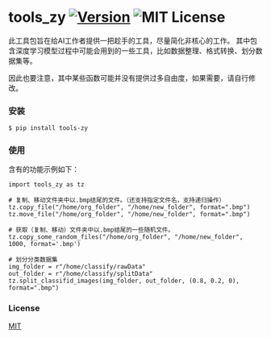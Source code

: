 # tools_zy [![Version][version-badge]][version-link] ![MIT License][license-badge]


此工具包旨在给AI工作者提供一把趁手的工具，尽量简化非核心的工作。
其中包含深度学习模型过程中可能会用到的一些工具，比如数据整理、格式转换、划分数据集等。

因此也要注意，其中某些函数可能并没有提供过多自由度，如果需要，请自行修改。

### 安装

```bash
$ pip install tools-zy
```

### 使用

含有的功能示例如下：
```
import tools_zy as tz

# 复制、移动文件夹中以.bmp结尾的文件。（还支持指定文件名，支持递归操作）
tz.copy_file("/home/org_folder", "/home/new_folder", format=".bmp")
tz.move_file("/home/org_folder", "/home/new_folder", format=".bmp")

# 获取（复制、移动）文件夹中以.bmp结尾的一些随机文件。
tz.copy_some_random_files("/home/org_folder", "/home/new_folder", 1000, format='.bmp')

# 划分分类数据集
img_folder = r"/home/classify/rawData"
out_folder = r"/home/classify/splitData"
tz.split_classifid_images(img_folder, out_folder, (0.8, 0.2, 0), format=".bmp")
```




### License

[MIT](https://github.com/wzy-777/tools_zy/blob/main/LICENSE)


[version-badge]:   https://img.shields.io/badge/version-0.1-brightgreen.svg
[version-link]:    https://pypi.org/project/tools-zy/
[license-badge]:   https://img.shields.io/github/license/pythonml/douyin_image.svg